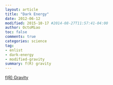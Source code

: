 ```yaml
---
layout: article
title: "Dark Energy"
date: 2012-06-12
modified: 2015-10-17 #2014-08-27T11:57:41-04:00
author: OctoMiao
toc: false
comments: true
categories: science
tag:
- enlist
- dark-energy
- modified-gravity
summary: f(R) gravity
---
```



[f(R) Gravity]({{site.url}}/images/posts/modified-gravity/fRGravity.pdf)

